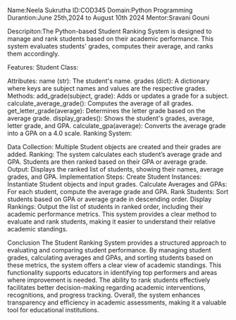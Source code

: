 Name:Neela Sukrutha
ID:COD345 
Domain:Python Programming 
Durantion:June 25th,2024 to August 10th 2024 
Mentor:Sravani Gouni

Descripiton:The Python-based Student Ranking System is designed to manage and rank students based on their academic performance. This system evaluates students' grades, computes their average, and ranks them accordingly.

Features:
Student Class:

Attributes:
name (str): The student's name.
grades (dict): A dictionary where keys are subject names and values are the respective grades.
Methods:
add_grade(subject, grade): Adds or updates a grade for a subject.
calculate_average_grade(): Computes the average of all grades.
get_letter_grade(average): Determines the letter grade based on the average grade.
display_grades(): Shows the student's grades, average, letter grade, and GPA.
calculate_gpa(average): Converts the average grade into a GPA on a 4.0 scale.
Ranking System:

Data Collection: Multiple Student objects are created and their grades are added.
Ranking:
The system calculates each student’s average grade and GPA.
Students are then ranked based on their GPA or average grade.
Output: Displays the ranked list of students, showing their names, average grades, and GPA.
Implementation Steps:
Create Student Instances: Instantiate Student objects and input grades.
Calculate Averages and GPAs: For each student, compute the average grade and GPA.
Rank Students: Sort students based on GPA or average grade in descending order.
Display Rankings: Output the list of students in ranked order, including their academic performance metrics.
This system provides a clear method to evaluate and rank students, making it easier to understand their relative academic standings.

Conclusion
The Student Ranking System provides a structured approach to evaluating and comparing student performance. By managing student grades, calculating averages and GPAs, and sorting students based on these metrics, the system offers a clear view of academic standings. This functionality supports educators in identifying top performers and areas where improvement is needed. The ability to rank students effectively facilitates better decision-making regarding academic interventions, recognitions, and progress tracking. Overall, the system enhances transparency and efficiency in academic assessments, making it a valuable tool for educational institutions. 
